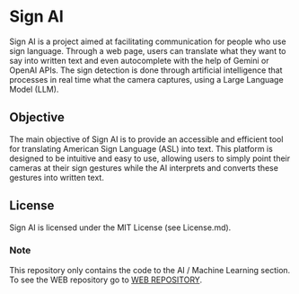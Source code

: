# Sign AI

Sign AI is a project aimed at facilitating communication for people who use sign language. Through a web page, users can translate what they want to say into written text and even autocomplete with the help of Gemini or OpenAI APIs. The sign detection is done through artificial intelligence that processes in real time what the camera captures, using a Large Language Model (LLM).

## Objective

The main objective of Sign AI is to provide an accessible and efficient tool for translating American Sign Language (ASL) into text. This platform is designed to be intuitive and easy to use, allowing users to simply point their cameras at their sign gestures while the AI interprets and converts these gestures into written text.

## License

Sign AI is licensed under the MIT License (see License.md).

### Note

This repository only contains the code to the AI / Machine Learning section. To see the WEB repository go to [WEB REPOSITORY](https://github.com/BenjaPicca/SignAI-WEB).
